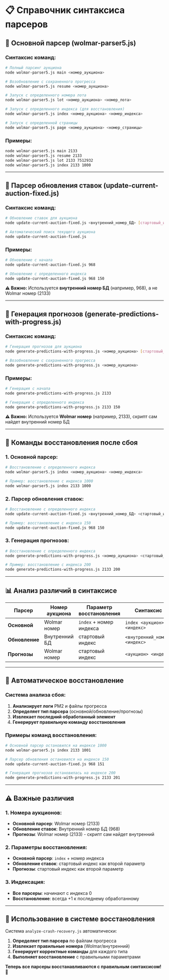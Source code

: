 # 📋 Справочник синтаксиса парсеров

## 🎯 **Основной парсер (wolmar-parser5.js)**

### **Синтаксис команд:**
```bash
# Полный парсинг аукциона
node wolmar-parser5.js main <номер_аукциона>

# Возобновление с сохраненного прогресса
node wolmar-parser5.js resume <номер_аукциона>

# Запуск с определенного номера лота
node wolmar-parser5.js lot <номер_аукциона> <номер_лота>

# Запуск с определенного индекса (для восстановления)
node wolmar-parser5.js index <номер_аукциона> <номер_индекса>

# Запуск с определенной страницы
node wolmar-parser5.js page <номер_аукциона> <номер_страницы>
```

### **Примеры:**
```bash
node wolmar-parser5.js main 2133
node wolmar-parser5.js resume 2133
node wolmar-parser5.js lot 2133 7512932
node wolmar-parser5.js index 2133 1000
```

---

## 🔄 **Парсер обновления ставок (update-current-auction-fixed.js)**

### **Синтаксис команд:**
```bash
# Обновление ставок для аукциона
node update-current-auction-fixed.js <внутренний_номер_БД> [стартовый_индекс]

# Автоматический поиск текущего аукциона
node update-current-auction-fixed.js
```

### **Примеры:**
```bash
# Обновление с начала
node update-current-auction-fixed.js 968

# Обновление с определенного индекса
node update-current-auction-fixed.js 968 150
```

**⚠️ Важно:** Используется **внутренний номер БД** (например, 968), а не Wolmar номер (2133)

---

## 🔮 **Генерация прогнозов (generate-predictions-with-progress.js)**

### **Синтаксис команд:**
```bash
# Генерация прогнозов для аукциона
node generate-predictions-with-progress.js <номер_аукциона> [стартовый_индекс]

# Возобновление с сохраненного прогресса
node generate-predictions-with-progress.js <номер_аукциона>
```

### **Примеры:**
```bash
# Генерация с начала
node generate-predictions-with-progress.js 2133

# Генерация с определенного индекса
node generate-predictions-with-progress.js 2133 150
```

**⚠️ Важно:** Используется **Wolmar номер** (например, 2133), скрипт сам найдет внутренний номер БД

---

## 🔧 **Команды восстановления после сбоя**

### **1. Основной парсер:**
```bash
# Восстановление с определенного индекса
node wolmar-parser5.js index <номер_аукциона> <номер_индекса>

# Пример: восстановление с индекса 1000
node wolmar-parser5.js index 2133 1000
```

### **2. Парсер обновления ставок:**
```bash
# Восстановление с определенного индекса
node update-current-auction-fixed.js <внутренний_номер_БД> <стартовый_индекс>

# Пример: восстановление с индекса 150
node update-current-auction-fixed.js 968 150
```

### **3. Генерация прогнозов:**
```bash
# Восстановление с определенного индекса
node generate-predictions-with-progress.js <номер_аукциона> <стартовый_индекс>

# Пример: восстановление с индекса 200
node generate-predictions-with-progress.js 2133 200
```

---

## 📊 **Анализ различий в синтаксисе**

| Парсер | Номер аукциона | Параметр восстановления | Синтаксис |
|--------|----------------|-------------------------|-----------|
| **Основной** | Wolmar номер | `index` + номер индекса | `index <аукцион> <индекс>` |
| **Обновление** | Внутренний БД | стартовый индекс | `<внутренний_номер> <индекс>` |
| **Прогнозы** | Wolmar номер | стартовый индекс | `<аукцион> <индекс>` |

---

## 🎯 **Автоматическое восстановление**

### **Система анализа сбоя:**
1. **Анализирует логи** PM2 и файлы прогресса
2. **Определяет тип парсера** (основной/обновление/прогнозы)
3. **Извлекает последний обработанный элемент**
4. **Генерирует правильную команду восстановления**

### **Примеры команд восстановления:**
```bash
# Основной парсер остановился на индексе 1000
node wolmar-parser5.js index 2133 1001

# Парсер обновления остановился на индексе 150
node update-current-auction-fixed.js 968 151

# Генерация прогнозов остановилась на индексе 200
node generate-predictions-with-progress.js 2133 201
```

---

## ⚠️ **Важные различия**

### **1. Номера аукционов:**
- **Основной парсер**: Wolmar номер (2133)
- **Обновление ставок**: Внутренний номер БД (968)
- **Прогнозы**: Wolmar номер (2133) - скрипт сам найдет внутренний

### **2. Параметры восстановления:**
- **Основной парсер**: `index` + номер индекса
- **Обновление ставок**: стартовый индекс как второй параметр
- **Прогнозы**: стартовый индекс как второй параметр

### **3. Индексация:**
- **Все парсеры**: начинают с индекса 0
- **Восстановление**: всегда +1 к последнему обработанному

---

## 🚀 **Использование в системе восстановления**

Система `analyze-crash-recovery.js` автоматически:
1. **Определяет тип парсера** по файлам прогресса
2. **Извлекает правильные номера** (Wolmar/внутренний)
3. **Генерирует корректные команды** для каждого типа
4. **Выполняет восстановление** с правильными параметрами

**Теперь все парсеры восстанавливаются с правильным синтаксисом!** 🎉
